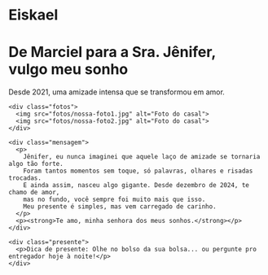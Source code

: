 # Eiskael
<!DOCTYPE html>
<html lang="pt-br">
<head>
  <meta charset="UTF-8" />
  <meta name="viewport" content="width=device-width, initial-scale=1.0"/>
  <title>De Marciel para a Sra. Jênifer</title>
  <link rel="stylesheet" href="style.css" />
</head>
<body>
  <audio autoplay loop>
    <source src="fundo.mp3" type="audio/mpeg">
    Seu navegador não suporta áudio.
  </audio>

  <div class="container">
    <h1>De Marciel para a Sra. Jênifer,<br>vulgo meu sonho</h1>
    <p class="sub">Desde 2021, uma amizade intensa que se transformou em amor.</p>
    
    <div class="fotos">
      <img src="fotos/nossa-foto1.jpg" alt="Foto do casal">
      <img src="fotos/nossa-foto2.jpg" alt="Foto do casal">
    </div>

    <div class="mensagem">
      <p>
        Jênifer, eu nunca imaginei que aquele laço de amizade se tornaria algo tão forte. 
        Foram tantos momentos sem toque, só palavras, olhares e risadas trocadas.
        E ainda assim, nasceu algo gigante. Desde dezembro de 2024, te chamo de amor, 
        mas no fundo, você sempre foi muito mais que isso. 
        Meu presente é simples, mas vem carregado de carinho. 
      </p>
      <p><strong>Te amo, minha senhora dos meus sonhos.</strong></p>
    </div>

    <div class="presente">
      <p>Dica de presente: Olhe no bolso da sua bolsa... ou pergunte pro entregador hoje à noite!</p>
    </div>
  </div>
</body>
</html>
